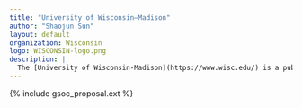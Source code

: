 ```yaml
---
title: "University of Wisconsin–Madison"
author: "Shaojun Sun"
layout: default
organization: Wisconsin
logo: WISCONSIN-logo.png
description: |
  The [University of Wisconsin-Madison](https://www.wisc.edu/) is a public research university in Madison, Wisconsin. Since its founding in 1848, this campus has been a catalyst for the extraordinary.  
---
```


{% include gsoc_proposal.ext %}

